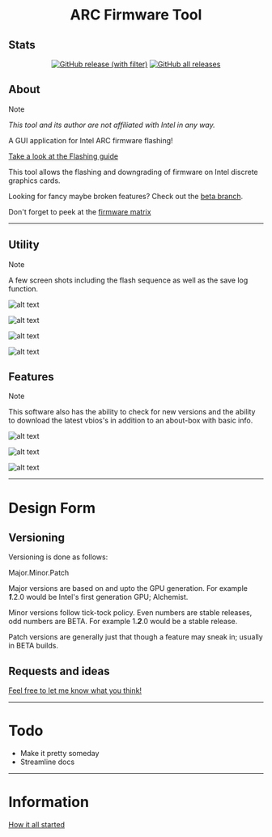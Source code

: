 <h1 align="center">ARC Firmware Tool</h1>

## Stats

<p align="center">
<a href="https://github.com/Solaris17/ARC-Firmware-Tool/releases"><img alt="GitHub release (with filter)" src="https://img.shields.io/github/v/release/Solaris17/ARC-Firmware-Tool"></a>
<a href="https://github.com/Solaris17/ARC-Firmware-Tool/releases"><img alt="GitHub all releases" src="https://img.shields.io/github/downloads/Solaris17/ARC-Firmware-Tool/total?label=Downloads"></a>
</p>

## About

> [!NOTE]
> *This tool and its author are not affiliated with Intel in any way.*

A GUI application for Intel ARC firmware flashing!

[Take a look at the Flashing guide](docs/guide.md)

This tool allows the flashing and downgrading of firmware on Intel discrete graphics cards.

Looking for fancy maybe broken features? Check out the [beta branch](https://github.com/Solaris17/ARC-Firmware-Tool/tree/beta).

Don't forget to peek at the [firmware matrix](https://github.com/Solaris17/Arc-Firmware)

-----

## Utility

> [!NOTE]
> A few screen shots including the flash sequence as well as the save log function.

![alt text](https://github.com/Solaris17/ARC-Firmware-Tool/blob/master/pictures/Scanning.gif?raw=true)

![alt text](https://github.com/Solaris17/ARC-Firmware-Tool/blob/master/pictures/Checking.gif?raw=true)

![alt text](https://github.com/Solaris17/ARC-Firmware-Tool/blob/master/pictures/Flashing.gif?raw=true)

![alt text](https://github.com/Solaris17/ARC-Firmware-Tool/blob/master/pictures/Log-save.gif?raw=true)

## Features

> [!NOTE]
> This software also has the ability to check for new versions and the ability to download the latest vbios's in addition to an about-box with basic info.

![alt text](https://github.com/Solaris17/ARC-Firmware-Tool/blob/master/pictures/Update.gif?raw=true)

![alt text](https://github.com/Solaris17/ARC-Firmware-Tool/blob/master/pictures/Bios-Download.gif?raw=true)

![alt text](https://github.com/Solaris17/ARC-Firmware-Tool/blob/master/pictures/About.png?raw=true)

-----

# Design Form

## Versioning

Versioning is done as follows:

Major.Minor.Patch

Major versions are based on and upto the GPU generation. For example **_1_**.2.0 would be Intel's first generation GPU; Alchemist.

Minor versions follow tick-tock policy. Even numbers are stable releases, odd numbers are BETA. For example 1.**_2_**.0 would be a stable release.

Patch versions are generally just that though a feature may sneak in; usually in BETA builds.

## Requests and ideas

[Feel free to let me know what you think!](docs/requests.md)

-----

# Todo
- Make it pretty someday
- Streamline docs

-----

# Information

[How it all started](docs/history.md)
